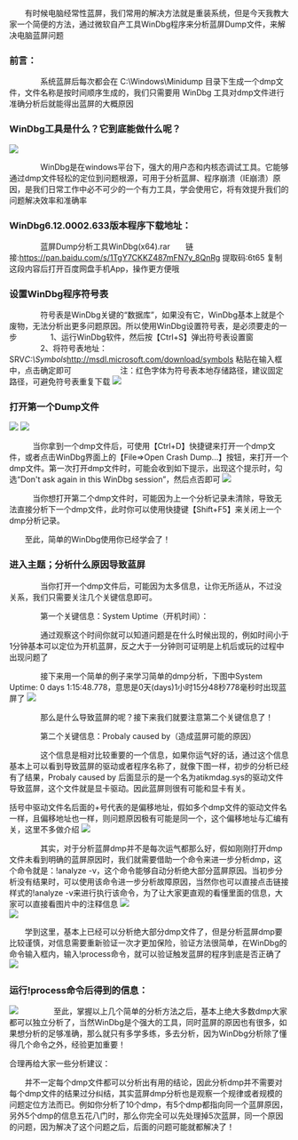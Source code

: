 　　有时候电脑经常性蓝屏，我们常用的解决方法就是重装系统，但是今天我教大家一个简便的方法，通过微软自产工具WinDbg程序来分析蓝屏Dump文件，来解决电脑蓝屏问题

### 前言：

　　　　系统蓝屏后每次都会在 C:\Windows\Minidump 目录下生成一个dmp文件，文件名称是按时间顺序生成的，我们只需要用 WinDbg 工具对dmp文件进行准确分析后就能得出蓝屏的大概原因

### WinDbg工具是什么？它到底能做什么呢？
<img src = 'https://img2020.cnblogs.com/blog/2034475/202007/2034475-20200715105019875-1174998945.jpg'>

　　　　WinDbg是在windows平台下，强大的用户态和内核态调试工具。它能够通过dmp文件轻松的定位到问题根源，可用于分析蓝屏、程序崩溃（IE崩溃）原因，是我们日常工作中必不可少的一个有力工具，学会使用它，将有效提升我们的问题解决效率和准确率

### WinDbg6.12.0002.633版本程序下载地址：

　　　　蓝屏Dump分析工具WinDbg(x64).rar　　链接:https://pan.baidu.com/s/1TgY7CKKZ487mFN7y_8QnRg 提取码:6t65 复制这段内容后打开百度网盘手机App，操作更方便哦 

### 设置WinDbg程序符号表

　　　　符号表是WinDbg关键的“数据库”，如果没有它，WinDbg基本上就是个废物，无法分析出更多问题原因。所以使用WinDbg设置符号表，是必须要走的一步
　　　　1、运行WinDbg软件，然后按【Ctrl+S】弹出符号表设置窗
　　　　2、将符号表地址：SRV*C:\Symbols*http://msdl.microsoft.com/download/symbols  粘贴在输入框中，点击确定即可
　　　　　　注：红色字体为符号表本地存储路径，建议固定路径，可避免符号表重复下载
<img src = 'https://img2020.cnblogs.com/blog/2034475/202007/2034475-20200715105042129-1526162663.jpg'>
 

### 打开第一个Dump文件
<img src = 'https://img2020.cnblogs.com/blog/2034475/202007/2034475-20200715105358696-409431287.jpg'>
<img src = 'https://img2020.cnblogs.com/blog/2034475/202007/2034475-20200715105514523-1000032153.jpg'>   


　　　当你拿到一个dmp文件后，可使用【Ctrl+D】快捷键来打开一个dmp文件，或者点击WinDbg界面上的【File=>Open Crash Dump...】按钮，来打开一个dmp文件。第一次打开dmp文件时，可能会收到如下提示，出现这个提示时，勾选“Don't ask again in this WinDbg session”，然后点否即可
<img src = 'https://img2020.cnblogs.com/blog/2034475/202007/2034475-20200715105433312-2063764630.jpg'>
　　

　　　当你想打开第二个dmp文件时，可能因为上一个分析记录未清除，导致无法直接分析下一个dmp文件，此时你可以使用快捷键【Shift+F5】来关闭上一个dmp分析记录。

　　至此，简单的WinDbg使用你已经学会了！

### 进入主题；分析什么原因导致蓝屏

　　　　当你打开一个dmp文件后，可能因为太多信息，让你无所适从，不过没关系，我们只需要关注几个关键信息即可。

　　　　第一个关键信息：System Uptime（开机时间）：

　　　　通过观察这个时间你就可以知道问题是在什么时候出现的，例如时间小于1分钟基本可以定位为开机蓝屏，反之大于一分钟则可证明是上机后或玩的过程中出现问题了

　　　　接下来用一个简单的例子来学习简单的dmp分析，下图中System Uptime: 0 days 1:15:48.778，意思是0天(days)1小时15分48秒778毫秒时出现蓝屏了
<img src = 'https://img2020.cnblogs.com/blog/2034475/202007/2034475-20200715105911357-1516800646.jpg'>
　

　　　　那么是什么导致蓝屏的呢？接下来我们就要注意第二个关键信息了！

　　　　第二个关键信息：Probaly caused by（造成蓝屏可能的原因）

　　　　这个信息是相对比较重要的一个信息，如果你运气好的话，通过这个信息基本上可以看到导致蓝屏的驱动或者程序名称了，就像下图一样，初步的分析已经有了结果，Probaly caused by 后面显示的是一个名为atikmdag.sys的驱动文件导致蓝屏，这个文件就是显卡驱动。因此蓝屏则很有可能和显卡有关。

括号中驱动文件名后面的+号代表的是偏移地址，假如多个dmp文件的驱动文件名一样，且偏移地址也一样，则问题原因极有可能是同一个，这个偏移地址与汇编有关，这里不多做介绍
<img src = 'https://img2020.cnblogs.com/blog/2034475/202007/2034475-20200715110138897-1147782286.jpg'>
　　

　　　　其实，对于分析蓝屏dmp并不是每次运气都那么好，假如刚刚打开dmp文件未看到明确的蓝屏原因时，我们就需要借助一个命令来进一步分析dmp，这个命令就是：!analyze -v，这个命令能够自动分析绝大部分蓝屏原因。当初步分析没有结果时，可以使用该命令进一步分析故障原因，当然你也可以直接点击链接样式的!analyze -v来进行执行该命令，为了让大家更直观的看懂里面的信息，大家可以直接看图片中的注释信息
<img src = 'https://img2020.cnblogs.com/blog/2034475/202007/2034475-20200715110823228-1772088247.jpg'>
　    
<img src = 'https://img2020.cnblogs.com/blog/2034475/202007/2034475-20200715110857520-228609679.jpg'>


　　学到这里，基本上已经可以分析绝大部分dmp文件了，但是分析蓝屏dmp要比较谨慎，对信息需要重新验证一次才更加保险，验证方法很简单，在WinDbg的命令输入框内，输入!process命令，就可以验证触发蓝屏的程序到底是否正确了
<img src = 'https://img2020.cnblogs.com/blog/2034475/202007/2034475-20200715111034891-991976697.jpg'>
　　

### 运行!process命令后得到的信息：
<img src = 'https://img2020.cnblogs.com/blog/2034475/202007/2034475-20200715111045336-1298791276.jpg'>
　　
 　　至此，掌握以上几个简单的分析方法之后，基本上绝大多数dmp大家都可以独立分析了，当然WinDbg是个强大的工具，同时蓝屏的原因也有很多，如果想分析的足够准确，那么就只有多学多练，多去分析，因为WinDbg分析除了懂得几个命令之外，经验更加重要！

合理再给大家一些分析建议：

　　并不一定每个dmp文件都可以分析出有用的结论，因此分析dmp并不需要对每个dmp文件的结果过分纠结，其实蓝屏dmp分析也是观察一个规律或者规模的问题定位方法而已。例如你分析了10个dmp，有5个dmp都指向同一个蓝屏原因，另外5个dmp的信息五花八门时，那么你完全可以先处理掉5次蓝屏，同一个原因的问题，因为解决了这个问题之后，后面的问题可能就都解决了！